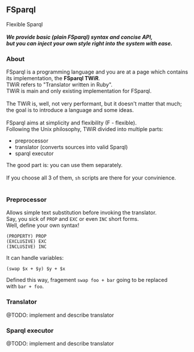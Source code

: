 ## FSparql
Flexible Sparql<br>
<br>
***We provide basic (plain FSparql) syntax and concise API,***<br>
***but you can inject your own style right into the system with ease.***<br>
### About
FSparql is a programming language and you are at a page which contains<br>
its implementation, the **FSparql TWiR**.<br>
TWiR refers to "Translator written in Ruby".<br>
TWiR is main and only existing implementation for FSparql.<br>
<br>
The TWiR is, well, not very performant, but it doesn't matter that much;<br>
the goal is to introduce a language and some ideas.<br>
<br>
FSparql aims at simplicity and flexibility (F - flexible).<br>
Following the Unix philosophy, TWiR divided into multiple parts:
  * preprocessor
  * translator (converts sources into valid Sparql)
  * sparql executor

The good part is: you can use them separately.<br>
<br>
If you choose all 3 of them, `sh` scripts are there for your convinience.<br>
<br>
### Preprocessor
Allows simple text substitution before invoking the translator.<br>
Say, you sick of `PROP` and `EXC` or even `INC` short forms.<br>
Well, define your own syntax!<br>
```
(PROPERTY) PROP
(EXCLUSIVE) EXC
(INCLUSIVE) INC
```
It can handle variables:
```
(swap $x + $y) $y + $x
```
Defined this way, fragement `swap foo + bar` going to be replaced<br>
with `bar + foo`.<br>
### Translator
@TODO: implement and describe translator
### Sparql executor
@TODO: implement and describe translator